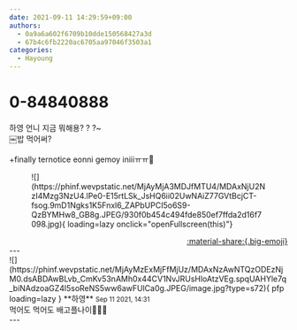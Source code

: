 ```yaml
---
date: 2021-09-11 14:29:59+09:00
authors:
  - 0a9a6a602f6709b10dde150568427a3d
  - 67b4c6fb2220ac6705aa97046f3503a1
categories:
  - Hayoung
---
```


# 0-84840888

<div class="post-container" markdown="1">
<div class="content-container md-sidebar__scrollwrap" markdown="1">

하영 언니 지금 뭐해용? ? ?~<br>￼밥 먹어써?<br><br>+finally ternotice eonni gemoy iniiiㅠㅠ💙
<figure markdown="1">
![](https://phinf.wevpstatic.net/MjAyMjA3MDJfMTU4/MDAxNjU2NzI4Mzg3NzU4.lPe0-E15rtLSk_JsHQ6ii02UwNAiZ77GVtBcjCT-fsog.9mD1Ngks1K5Fnxl6_ZAPbUPCI5o6S9-QzBYMHw8_GB8g.JPEG/930f0b454c494fde850ef7ffda2d16f7098.jpg){ loading=lazy onclick="openFullscreen(this)"}
</figure>


</div>
</div>

<div style="text-align: right;" markdown="1">
<a href="https://weverse.io/fromis9/fanpost/0-84840888" style="text-align: right;">:material-share:{.big-emoji}</a>
</div>
---

<div class="comments-container md-sidebar__scrollwrap" markdown="1">
<div class="comment" markdown="1">
<div class='id-container' markdown="1">
![](https://phinf.wevpstatic.net/MjAyMzExMjFfMjUz/MDAxNzAwNTQzODEzNjM0.dsABDAwBLvb_CmKv53nAMh0x44CV1NvJRUsHloAtzVEg.spqUAHYle7q_biNAdzoaGZ4l5soReNS5ww6awFUlCa0g.JPEG/image.jpg?type=s72){ pfp loading=lazy }
**<span class="artist">하영</span>** <small>Sep 11 2021, 14:31</small><br>
</div>
<div class='comment-body' markdown="1">
먹어도 먹어도 배고플나이🍚🍚🍚
</div>
</div>
</div>
---
